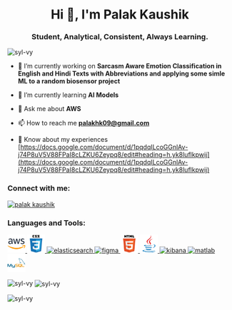 <h1 align="center">Hi 👋, I'm Palak Kaushik</h1>
<h3 align="center">Student, Analytical, Consistent, Always Learning.</h3>


<p align="left"> <img src="https://komarev.com/ghpvc/?username=syl-vy&label=Profile%20views&color=0e75b6&style=flat" alt="syl-vy" /> </p>

- 🔭 I’m currently working on **Sarcasm Aware Emotion Classification in English and Hindi Texts with Abbreviations and applying some simle ML to a random biosensor project**

- 🌱 I’m currently learning **AI Models**

- 💬 Ask me about **AWS**

- 📫 How to reach me **palakhk09@gmail.com**

- 📄 Know about my experiences [https://docs.google.com/document/d/1pqdqILcoGGnlAv-j74P8uV5V88FPaI8cLZKU6Zeypq8/edit#heading=h.yk8luflkpwij](https://docs.google.com/document/d/1pqdqILcoGGnlAv-j74P8uV5V88FPaI8cLZKU6Zeypq8/edit#heading=h.yk8luflkpwij)

<h3 align="left">Connect with me:</h3>
<p align="left">
<a href="https://linkedin.com/in/palak kaushik" target="blank"><img align="center" src="https://raw.githubusercontent.com/rahuldkjain/github-profile-readme-generator/master/src/images/icons/Social/linked-in-alt.svg" alt="palak kaushik" height="30" width="40" /></a>
</p>

<h3 align="left">Languages and Tools:</h3>
<p align="left"> <a href="https://aws.amazon.com" target="_blank" rel="noreferrer"> <img src="https://raw.githubusercontent.com/devicons/devicon/master/icons/amazonwebservices/amazonwebservices-original-wordmark.svg" alt="aws" width="40" height="40"/> </a> <a href="https://www.w3schools.com/css/" target="_blank" rel="noreferrer"> <img src="https://raw.githubusercontent.com/devicons/devicon/master/icons/css3/css3-original-wordmark.svg" alt="css3" width="40" height="40"/> </a> <a href="https://www.elastic.co" target="_blank" rel="noreferrer"> <img src="https://www.vectorlogo.zone/logos/elastic/elastic-icon.svg" alt="elasticsearch" width="40" height="40"/> </a> <a href="https://www.figma.com/" target="_blank" rel="noreferrer"> <img src="https://www.vectorlogo.zone/logos/figma/figma-icon.svg" alt="figma" width="40" height="40"/> </a> <a href="https://www.w3.org/html/" target="_blank" rel="noreferrer"> <img src="https://raw.githubusercontent.com/devicons/devicon/master/icons/html5/html5-original-wordmark.svg" alt="html5" width="40" height="40"/> </a> <a href="https://www.java.com" target="_blank" rel="noreferrer"> <img src="https://raw.githubusercontent.com/devicons/devicon/master/icons/java/java-original.svg" alt="java" width="40" height="40"/> </a> <a href="https://www.elastic.co/kibana" target="_blank" rel="noreferrer"> <img src="https://www.vectorlogo.zone/logos/elasticco_kibana/elasticco_kibana-icon.svg" alt="kibana" width="40" height="40"/> </a> <a href="https://www.mathworks.com/" target="_blank" rel="noreferrer"> <img src="https://upload.wikimedia.org/wikipedia/commons/2/21/Matlab_Logo.png" alt="matlab" width="40" height="40"/> </a> <a href="https://www.mysql.com/" target="_blank" rel="noreferrer"> <img src="https://raw.githubusercontent.com/devicons/devicon/master/icons/mysql/mysql-original-wordmark.svg" alt="mysql" width="40" height="40"/> </a> </p>

<p><img align="left" src="https://github-readme-stats.vercel.app/api/top-langs?username=syl-vy&show_icons=true&locale=en&layout=compact" alt="syl-vy" /></p>

<p>&nbsp;<img align="center" src="https://github-readme-stats.vercel.app/api?username=syl-vy&show_icons=true&locale=en" alt="syl-vy" /></p>

<p><img align="center" src="https://github-readme-streak-stats.herokuapp.com/?user=syl-vy&" alt="syl-vy" /></p>


